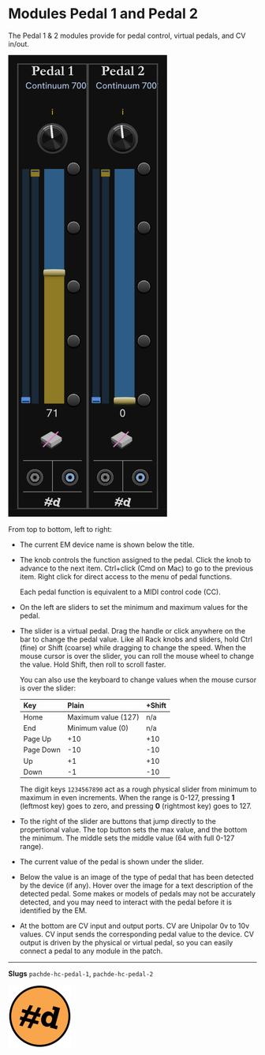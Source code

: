 # Modules Pedal 1 and Pedal 2

The Pedal 1 & 2 modules provide for pedal control, virtual pedals, and CV in/out.

![Pedal 1 and Pedal 2 modules](./image/pedals.png)

From top to bottom, left to right:

- The current EM device name is shown below the title.

- The knob controls the function assigned to the pedal. Click the knob to advance to the next item. Ctrl+click (Cmd on Mac) to go to the previous item. Right click for direct access to the menu of pedal functions.

  Each pedal function is equivalent to a MIDI control code (CC).

- On the left are sliders to set the minimum and maximum values for the pedal.

- The slider is a virtual pedal. Drag the handle or click anywhere on the bar to change the pedal value.
  Like all Rack knobs and sliders, hold Ctrl (fine) or Shift (coarse) while dragging to change the speed.
  When the mouse cursor is over the slider, you can roll the mouse wheel to change the value. Hold Shift, then roll to scroll faster.

  You can also use the keyboard to change values when the mouse cursor is over the slider:

  | Key | Plain | +Shift |
  | -- | -- | -- |
  | Home | Maximum value (127) | n/a |
  | End | Minimum value (0) | n/a |
  | Page Up | +10  | +10  |
  | Page Down | -10  | -10  |
  | Up | +1 | +10 |
  | Down | -1 | -10 |

  The digit keys `1234567890` act as a rough physical slider from minimum to maximum in even increments.
  When the range is 0-127, pressing **1** (leftmost key) goes to zero, and pressing **0** (rightmost key) goes to 127.

- To the right of the slider are buttons that jump directly to the propertional value. The top button sets the max value, and the bottom the minimum. The middle sets the middle value (64 with full 0-127 range).

- The current value of the pedal is shown under the slider.

- Below the value is an image of the type of pedal that has been detected by the device (if any).
  Hover over the image for a text description of the detected pedal.
  Some makes or models of pedals may not be accurately detected, and you may need to interact with the pedal before it is identified by the EM.

- At the bottom are CV input and output ports. CV are Unipolar 0v to 10v values. CV input sends the corresponding pedal value to the device. CV output is driven by the physical or virtual pedal, so you can easily connect a pedal to any module in the patch.

---

**Slugs** `pachde-hc-pedal-1`, `pachde-hc-pedal-2`

![pachde (#d) logo](./image/Logo.svg)